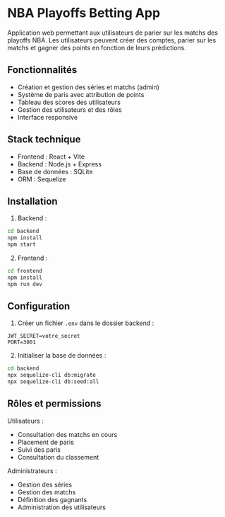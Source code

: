 # NBA Playoffs Betting App

Application web permettant aux utilisateurs de parier sur les matchs des playoffs NBA. Les utilisateurs peuvent créer des comptes, parier sur les matchs et gagner des points en fonction de leurs prédictions.

## Fonctionnalités

- Création et gestion des séries et matchs (admin)
- Système de paris avec attribution de points
- Tableau des scores des utilisateurs
- Gestion des utilisateurs et des rôles
- Interface responsive

## Stack technique

- Frontend : React + Vite
- Backend : Node.js + Express
- Base de données : SQLite
- ORM : Sequelize

## Installation

1. Backend :
```bash
cd backend
npm install
npm start
```

2. Frontend :
```bash
cd frontend
npm install
npm run dev
```

## Configuration

1. Créer un fichier `.env` dans le dossier backend :
```
JWT_SECRET=votre_secret
PORT=3001
```

2. Initialiser la base de données :
```bash
cd backend
npx sequelize-cli db:migrate
npx sequelize-cli db:seed:all
```

## Rôles et permissions

Utilisateurs :
- Consultation des matchs en cours
- Placement de paris
- Suivi des paris
- Consultation du classement

Administrateurs :
- Gestion des séries
- Gestion des matchs
- Définition des gagnants
- Administration des utilisateurs
